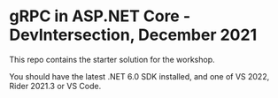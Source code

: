 # gRPC in ASP.NET Core - DevIntersection, December 2021

This repo contains the starter solution for the workshop.

You should have the latest .NET 6.0 SDK installed, and one of VS 2022, Rider 2021.3 or VS Code.
